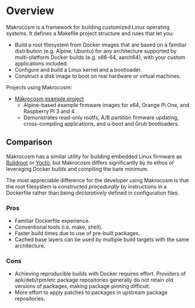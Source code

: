 # Overview

Makrocosm is a framework for building customized Linux operating systems.
It defines a Makefile project structure and rules that let you:

  - Build a root filesystem from Docker images that are based on a familiar
    distribution (e.g. Alpine, Ubuntu) for any architecture supported by
    multi-platform Docker builds (e.g. x86-64, aarch64), with your custom
    applications included.
  - Configure and build a Linux kernel and a bootloader.
  - Construct a disk image to boot on real hardware or virtual machines.

Projects using Makrocosm:

  - [Makrocosm example project](https://www.github.com/makrocosm/example-project)
    - Alpine-based example firmware images for x64, Orange Pi One, and Raspberry Pi 3 and 4
    - Demonstrates read-only rootfs, A/B partition firmware updating, cross-compiling applications, and u-boot and Grub bootloaders.

## Comparison

Makrocosm has a similar utility for building embedded Linux firmware as
[Buildroot](https://buildroot.org/) or [Yocto](https://www.yoctoproject.org/),
but Makrocosm differs significantly by its ethos of leveraging Docker builds
and compiling the bare minimum.

The most appreciable difference for the developer using Makrocosm is that
the root filesystem is constructed *procedurally* by instructions in a
Dockerfile rather than being *declaratively* defined in configuration files.

### Pros
  
  - Familiar Dockerfile experience.
  - Conventional tools (i.e. make, shell).
  - Faster build times due to use of pre-built packages.
  - Cached base layers can be used by multiple build targets with the same
    architecture.

### Cons

  - Achieving reproducible builds with Docker requires effort.
    Providers of apk/deb/rpm/etc package repositories generally do not retain
    old versions of packages, making package pinning difficult.
  - More effort to apply patches to packages in upstream package repositories.
